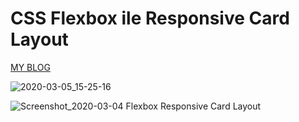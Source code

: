 # CSS Flexbox ile Responsive Card Layout

<p> <a href="http://mfatihgul.com/css-flexbox-ile-responsive-card-layout/"> MY BLOG </a>

![2020-03-05_15-25-16](https://user-images.githubusercontent.com/55247875/75981510-aebf6a00-5ef5-11ea-92bb-4999b3c3cd0b.gif)


![Screenshot_2020-03-04 Flexbox Responsive Card Layout](https://user-images.githubusercontent.com/55247875/75907408-491da000-5e59-11ea-9dec-ea07111872e6.jpg)
